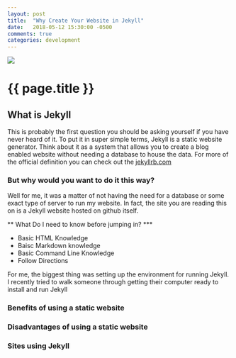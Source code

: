 ```yaml
---
layout: post
title:  "Why Create Your Website in Jekyll"
date:   2018-05-12 15:30:00 -0500
comments: true
categories: development
---
```

<img src="https://raw.githubusercontent.com/jekyll/brand/master/jekyll-logo-black-red-transparent.png" class="img-responsive center-block featured-blog-img" />

# {{ page.title }}


## What is Jekyll

This is probably the first question you should be asking yourself if you have never heard of it. To put it in super simple terms, Jekyll is a static website generator. Think about it as a system that allows you to create a blog enabled website without needing a database to house the data. For more of the official definition you can check out the [jekyllrb.com](https://jekyllrb.com/)


### But why would you want to do it this way?

Well for me, it was a matter of not having the need for a database or some exact type of server to run my website. In fact, the site you are reading this on is a Jekyll website hosted on github itself. 

** What Do I need to know before jumping in? ***
+ Basic HTML Knowledge
+ Baisc Markdown knowledge
+ Basic Command Line Knowledge
+ Follow Directions

For me, the biggest thing was setting up the environment for running Jekyll. I recently tried to walk someone through getting their computer ready to install and run Jekyll


### Benefits of using a static website


### Disadvantages of using a static website


### Sites using Jekyll
